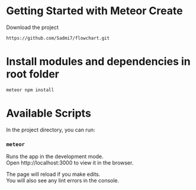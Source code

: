 # Getting Started with Meteor Create
Download the project 

```
https://github.com/Sadmi7/flowchart.git
```

# Install modules and dependencies in root folder

```
meteor npm install
```

# Available Scripts
In the project directory, you can run:
### `meteor`
Runs the app in the development mode.\
Open http://localhost:3000 to view it in the browser.

The page will reload if you make edits.\
You will also see any lint errors in the console.

